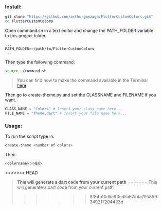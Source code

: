 ### Install: 
```bash
git clone "https://github.com/arthurgonzaga/FlutterCustomColors.git"
cd FlutterCustomColors
```
Open command.sh in a text editor and change the PATH_FOLDER variable to this project folder
```
...
PATH_FOLDER=~/path/to/FlutterCustomColors
...
```
Then type the following command:
```bash
source ~/command.sh
```
>You can find how to make the command available in the Terminal [here](https://medium.com/devnetwork/how-to-create-your-own-custom-terminal-commands-c5008782a78e#b79f).
>
Then go to create-theme.py and set the CLASSNAME and FILENAME if you want.

```python
CLASS_NAME = "Colors" # Insert your class name here...
FILE_NAME = "Theme.dart" # Insert your file name here...
```

### Usage:
To run the script type in:
```bash
create-theme <number of colors>
```

Then:
```bash
<colorname>:<HEX>
```
<<<<<<< HEAD
>**This will generate a dart code from your current path**
=======
>This will generate a dart code from your current path 
>>>>>>> 8f84bf0d5a93cd5a67d4a795859349217204423d
